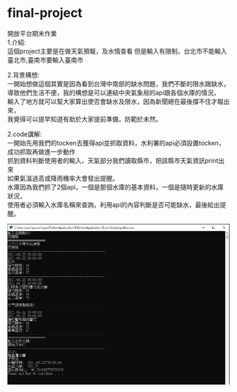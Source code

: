 # final-project
開放平台期末作業  
1.介紹:  
這個project主要是在做天氣預報，及水情查看
但是輸入有限制，台北市不能輸入臺北市,臺南市要輸入臺南市  

  
2.背景構想:  
一開始想做這個其實是因為看到台灣中南部的缺水問題，我們不斷的限水跟缺水，  
導致他們生活不便，我的構想是可以連結中央氣象局的api跟各個水庫的情況，  
輸入了地方就可以幫大家算出使否會缺水及限水，因為新聞總在最後撐不住才報出來，  
我覺得可以提早知道有助於大家提前準備，防範於未然。

2.code講解:  
一開始先用我們的tocken去獲得api並抓取資料，水利署的api必須設置tocken，成功抓取再做進一步動作  
抓到資料判斷使用者的輸入，天氣部分我們讀取縣市，把該縣市天氣資訊print出來  
如果氣溫過高或降雨機率大會發出提醒。  
水庫因為我們抓了2個api，一個是那個水庫的基本資料，一個是隨時更新的水庫狀況，  
使用者必須輸入水庫名稱來查詢，利用api的內容判斷是否可能缺水，最後給出提醒。

![image](https://github.com/loli-000/final-project/blob/main/%E6%93%B7%E5%8F%96.PNG)
